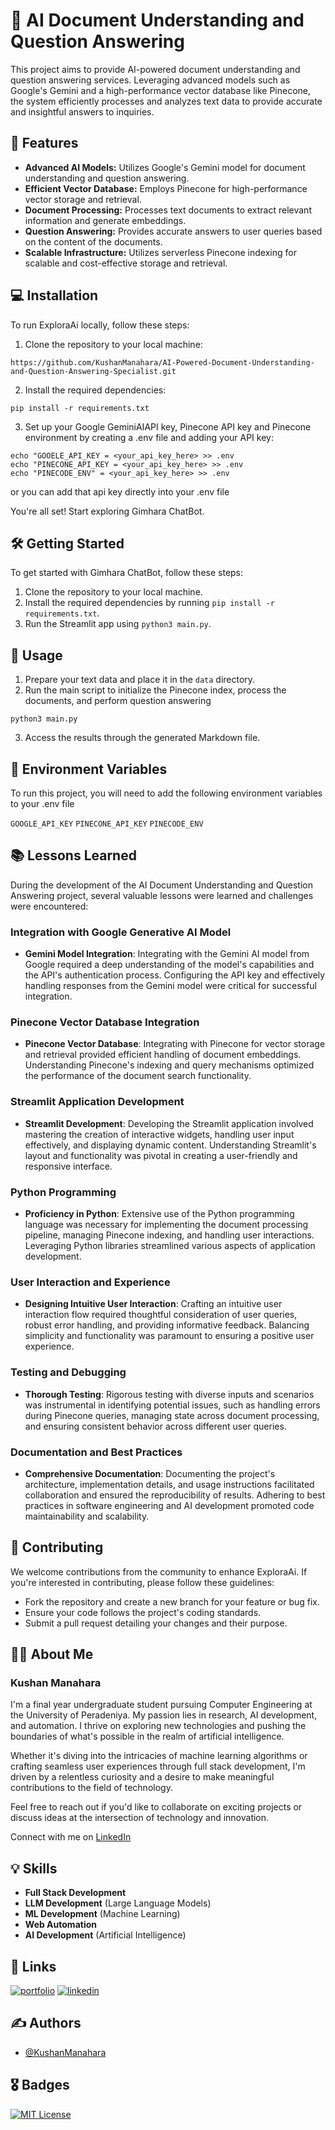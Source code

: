 
# 🤖 AI Document Understanding and Question Answering

This project aims to provide AI-powered document understanding and question answering services. Leveraging advanced models such as Google's Gemini and a high-performance vector database like Pinecone, the system efficiently processes and analyzes text data to provide accurate and insightful answers to inquiries.

## 🚀 Features

- **Advanced AI Models:** Utilizes Google's Gemini model for document understanding and question answering.
- **Efficient Vector Database:** Employs Pinecone for high-performance vector storage and retrieval.
- **Document Processing:** Processes text documents to extract relevant information and generate embeddings.
- **Question Answering:** Provides accurate answers to user queries based on the content of the documents.
- **Scalable Infrastructure:** Utilizes serverless Pinecone indexing for scalable and cost-effective storage and retrieval.

## 💻 Installation

To run ExploraAi locally, follow these steps:


1. Clone the repository to your local machine:

```
https://github.com/KushanManahara/AI-Powered-Document-Understanding-and-Question-Answering-Specialist.git
```

2. Install the required dependencies:
```
pip install -r requirements.txt
```

3. Set up your Google GeminiAIAPI key, Pinecone API key and Pinecone environment by creating a .env file and adding your API key:
```
echo "GOOELE_API_KEY = <your_api_key_here> >> .env
echo "PINECONE_API_KEY = <your_api_key_here> >> .env
echo "PINECODE_ENV" = <your_api_key_here> >> .env
```
or you can add that api key directly into your .env file


You're all set! Start exploring Gimhara ChatBot.


## 🛠️ Getting Started

To get started with Gimhara ChatBot, follow these steps:

1. Clone the repository to your local machine.
2. Install the required dependencies by running `pip install -r requirements.txt`.
3. Run the Streamlit app using `python3 main.py`.



## 🚀 Usage

1. Prepare your text data and place it in the `data` directory.
2. Run the main script to initialize the Pinecone index, process the documents, and perform question answering
```
python3 main.py

```


3. Access the results through the generated Markdown file.

## 🔑 Environment Variables

To run this project, you will need to add the following environment variables to your .env file

`GOOGLE_API_KEY`
`PINECONE_API_KEY`
`PINECODE_ENV`
## 📚 Lessons Learned

During the development of the AI Document Understanding and Question Answering project, several valuable lessons were learned and challenges were encountered:

### Integration with Google Generative AI Model

- **Gemini Model Integration**: Integrating with the Gemini AI model from Google required a deep understanding of the model's capabilities and the API's authentication process. Configuring the API key and effectively handling responses from the Gemini model were critical for successful integration.

### Pinecone Vector Database Integration

- **Pinecone Vector Database**: Integrating with Pinecone for vector storage and retrieval provided efficient handling of document embeddings. Understanding Pinecone's indexing and query mechanisms optimized the performance of the document search functionality.

### Streamlit Application Development

- **Streamlit Development**: Developing the Streamlit application involved mastering the creation of interactive widgets, handling user input effectively, and displaying dynamic content. Understanding Streamlit's layout and functionality was pivotal in creating a user-friendly and responsive interface.

### Python Programming

- **Proficiency in Python**: Extensive use of the Python programming language was necessary for implementing the document processing pipeline, managing Pinecone indexing, and handling user interactions. Leveraging Python libraries streamlined various aspects of application development.

### User Interaction and Experience

- **Designing Intuitive User Interaction**: Crafting an intuitive user interaction flow required thoughtful consideration of user queries, robust error handling, and providing informative feedback. Balancing simplicity and functionality was paramount to ensuring a positive user experience.

### Testing and Debugging

- **Thorough Testing**: Rigorous testing with diverse inputs and scenarios was instrumental in identifying potential issues, such as handling errors during Pinecone queries, managing state across document processing, and ensuring consistent behavior across different user queries.

### Documentation and Best Practices

- **Comprehensive Documentation**: Documenting the project's architecture, implementation details, and usage instructions facilitated collaboration and ensured the reproducibility of results. Adhering to best practices in software engineering and AI development promoted code maintainability and scalability.

## 🤝 Contributing

We welcome contributions from the community to enhance ExploraAi. If you're interested in contributing, please follow these guidelines:

- Fork the repository and create a new branch for your feature or bug fix.
- Ensure your code follows the project's coding standards.
- Submit a pull request detailing your changes and their purpose.

## 🧑‍💼 About Me
### Kushan Manahara

I'm a final year undergraduate student pursuing Computer Engineering at the University of Peradeniya. My passion lies in research, AI development, and automation. I thrive on exploring new technologies and pushing the boundaries of what's possible in the realm of artificial intelligence.

Whether it's diving into the intricacies of machine learning algorithms or crafting seamless user experiences through full stack development, I'm driven by a relentless curiosity and a desire to make meaningful contributions to the field of technology.

Feel free to reach out if you'd like to collaborate on exciting projects or discuss ideas at the intersection of technology and innovation.

Connect with me on [LinkedIn]([Your_LinkedIn_Profile_URL](https://www.linkedin.com/in/kushan-manahara/))
## 💡 Skills
- **Full Stack Development**
- **LLM Development** (Large Language Models)
- **ML Development** (Machine Learning)
- **Web Automation**
- **AI Development** (Artificial Intelligence)

## 🔗 Links
[![portfolio](https://img.shields.io/badge/my_portfolio-000?style=for-the-badge&logo=ko-fi&logoColor=white)](https://kushan-portfollio.vercel.app/)
[![linkedin](https://img.shields.io/badge/linkedin-0A66C2?style=for-the-badge&logo=linkedin&logoColor=white)](https://www.linkedin.com/in/kushan-manahara/)

## ✍️ Authors
- [@KushanManahara](https://github.com/KushanManahara/)
## 🎖️ Badges
[![MIT License](https://img.shields.io/badge/License-MIT-green.svg)](https://choosealicense.com/licenses/mit/)